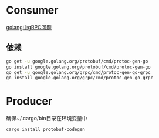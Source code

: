 # Consumer

[golang中gRPC问题](https://segmentfault.com/q/1010000009428077)

## 依赖
```bash
go get -u google.golang.org/protobuf/cmd/protoc-gen-go
go install google.golang.org/protobuf/cmd/protoc-gen-go
go get -u google.golang.org/grpc/cmd/protoc-gen-go-grpc
go install google.golang.org/grpc/cmd/protoc-gen-go-grpc
```

# Producer

确保~/.cargo/bin目录在环境变量中

```bash
cargo install protobuf-codegen
```

